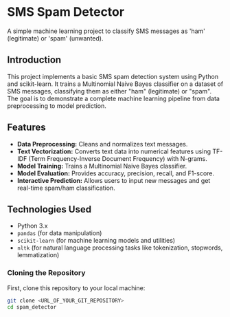 # SMS Spam Detector

A simple machine learning project to classify SMS messages as 'ham' (legitimate) or 'spam' (unwanted).

## Introduction

This project implements a basic SMS spam detection system using Python and scikit-learn. It trains a Multinomial Naive Bayes classifier on a dataset of SMS messages, classifying them as either "ham" (legitimate) or "spam". The goal is to demonstrate a complete machine learning pipeline from data preprocessing to model prediction.

## Features

-   **Data Preprocessing:** Cleans and normalizes text messages.
-   **Text Vectorization:** Converts text data into numerical features using TF-IDF (Term Frequency-Inverse Document Frequency) with N-grams.
-   **Model Training:** Trains a Multinomial Naive Bayes classifier.
-   **Model Evaluation:** Provides accuracy, precision, recall, and F1-score.
-   **Interactive Prediction:** Allows users to input new messages and get real-time spam/ham classification.

## Technologies Used

-    Python 3.x
-   `pandas` (for data manipulation)
-   `scikit-learn` (for machine learning models and utilities)
-   `nltk` (for natural language processing tasks like tokenization, stopwords, lemmatization)

### Cloning the Repository

First, clone this repository to your local machine:

```bash
git clone <URL_OF_YOUR_GIT_REPOSITORY>
cd spam_detector
